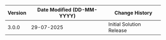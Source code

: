 | **Version** | **Date Modified (DD-MM-YYYY)** | **Change History**                                 |
|-------------|--------------------------------|----------------------------------------------------|
| 3.0.0       | 29-07-2025                     | Initial Solution Release                           |